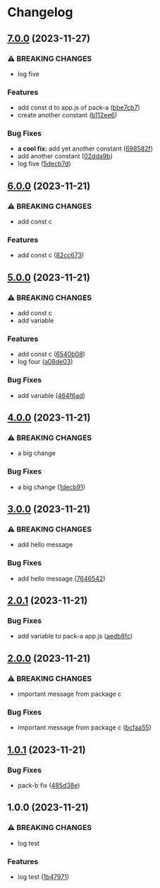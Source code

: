 # Changelog

## [7.0.0](https://github.com/it-harrison/repoman/compare/repoman-v6.0.0...repoman-v7.0.0) (2023-11-27)


### ⚠ BREAKING CHANGES

* log five

### Features

* add const d to app.js of pack-a ([bbe7cb7](https://github.com/it-harrison/repoman/commit/bbe7cb75097441bc04c2b531f3c8b4b22418dd36))
* create another constant ([b112ee6](https://github.com/it-harrison/repoman/commit/b112ee66c32ac8f4869fef4447ab364ae9e68838))


### Bug Fixes

* **a cool fix:** add yet another constant ([698582f](https://github.com/it-harrison/repoman/commit/698582fe3239218f7da68ed1de16ab3aa3fb5123))
* add another constant ([02dda9b](https://github.com/it-harrison/repoman/commit/02dda9b529ada8a5cc81fea7e08cd15634824816))
* log five ([5decb7d](https://github.com/it-harrison/repoman/commit/5decb7dfed97d35326452d74e09de7f867cfbabc))

## [6.0.0](https://github.com/it-harrison/repoman/compare/repoman-v5.0.0...repoman-v6.0.0) (2023-11-21)


### ⚠ BREAKING CHANGES

* add const c

### Features

* add const c ([82cc673](https://github.com/it-harrison/repoman/commit/82cc67373f280f2076f822f87ea40f26af0e67cc))

## [5.0.0](https://github.com/it-harrison/repoman/compare/repoman-v4.0.0...repoman-v5.0.0) (2023-11-21)


### ⚠ BREAKING CHANGES

* add const c
* add variable

### Features

* add const c ([6540b08](https://github.com/it-harrison/repoman/commit/6540b08c14ed723d3a3e5401187854fc0537768e))
* log four ([a08de03](https://github.com/it-harrison/repoman/commit/a08de03cb98bbe1fde55cd319489a79715de58a5))


### Bug Fixes

* add variable ([464f6ad](https://github.com/it-harrison/repoman/commit/464f6adc7958dc1eeb57c7fc9d75d6841eff8267))

## [4.0.0](https://github.com/it-harrison/repoman/compare/repoman-v3.0.0...repoman-v4.0.0) (2023-11-21)


### ⚠ BREAKING CHANGES

* a big change

### Bug Fixes

* a big change ([1decb91](https://github.com/it-harrison/repoman/commit/1decb91c541b1ed91af70c1f80fa3c25a7fb33da))

## [3.0.0](https://github.com/it-harrison/repoman/compare/repoman-v2.0.1...repoman-v3.0.0) (2023-11-21)


### ⚠ BREAKING CHANGES

* add hello message

### Bug Fixes

* add hello message ([7646542](https://github.com/it-harrison/repoman/commit/764654211d13157a4012f36707f7674ce507bfb5))

## [2.0.1](https://github.com/it-harrison/repoman/compare/repoman-v2.0.0...repoman-v2.0.1) (2023-11-21)


### Bug Fixes

* add variable to pack-a app.js ([aedb8fc](https://github.com/it-harrison/repoman/commit/aedb8fc4a6564981178bf876b9ddaf4a2a1e0b8f))

## [2.0.0](https://github.com/it-harrison/repoman/compare/repoman-v1.0.1...repoman-v2.0.0) (2023-11-21)


### ⚠ BREAKING CHANGES

* important message from package c

### Bug Fixes

* important message from package c ([bcfaa55](https://github.com/it-harrison/repoman/commit/bcfaa55329cdfec97cbf0991094c10bcf7e3b9d9))

## [1.0.1](https://github.com/it-harrison/repoman/compare/repoman-v1.0.0...repoman-v1.0.1) (2023-11-21)


### Bug Fixes

* pack-b fix ([485d38e](https://github.com/it-harrison/repoman/commit/485d38e79ea7df076a7e4cf8d092c4d97e690455))

## 1.0.0 (2023-11-21)


### ⚠ BREAKING CHANGES

* log test

### Features

* log test ([1b47971](https://github.com/it-harrison/repoman/commit/1b479713bda2198d6b79c5c19c541d86bef5eb66))
